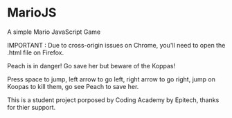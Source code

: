 # MarioJS
A simple Mario JavaScript Game

IMPORTANT : Due to cross-origin issues on Chrome, you'll need to open the .html file on Firefox.

Peach is in danger! Go save her but beware of the Koppas!

Press space to jump, left arrow to go left, right arrow to go right, jump on Koopas to kill them, go see Peach to save her.

This is a student project porposed by Coding Academy by Epitech, thanks for thier support.
